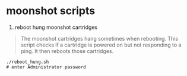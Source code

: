 # moonshot scripts

1. reboot hung moonshot cartridges
> The moonshot cartridges hang sometimes when rebooting. This script checks
if a cartridge is powered on but not responding to a ping. It then reboots those
cartridges.
```
./reboot_hung.sh
# enter Administrator password
```
